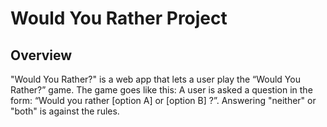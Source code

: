 # Would You Rather Project


## Overview

"Would You Rather?" is a web app that lets a user play the “Would You Rather?” game. 
The game goes like this: A user is asked a question in the form: “Would you rather [option A] or [option B] ?”. Answering "neither" or "both" is against the rules.

